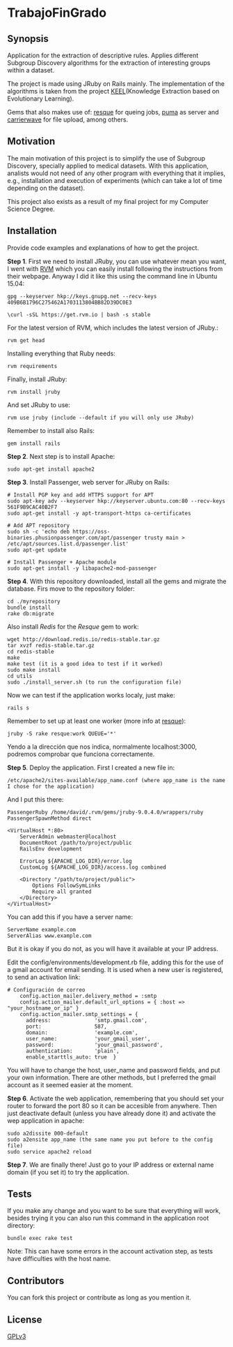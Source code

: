# TrabajoFinGrado

## Synopsis

Application for the extraction of descriptive rules. Applies different Subgroup Discovery algorithms for the extraction of interesting groups within a dataset.

The project is made using JRuby on Rails mainly. The implementation of the algorithms is taken from the project [KEEL](http://www.keel.es/)(Knowledge Extraction based on Evolutionary Learning).

Gems that also makes use of: [resque](https://github.com/resque/resque) for queing jobs, [puma](http://puma.io/) as server and [carrierwave](https://github.com/carrierwaveuploader/carrierwave) for file upload, among others.

## Motivation

The main motivation of this project is to simplify the use of Subgroup Discovery, specially applied to medical datasets. With this application, analists would not need of any other program with everything that it implies, e.g., installation and execution of experiments (which can take a lot of time depending on the dataset).

This project also exists as a result of my final project for my Computer Science Degree.

## Installation

Provide code examples and explanations of how to get the project.

**Step 1**. First we need to install JRuby, you can use whatever mean you want, I went with [RVM](https://rvm.io/) which you can easily install following the instructions from their webpage. Anyway I did it like this using the command line in Ubuntu 15.04:
```
gpg --keyserver hkp://keys.gnupg.net --recv-keys 409B6B1796C275462A1703113804BB82D39DC0E3
```
```
\curl -sSL https://get.rvm.io | bash -s stable
```
For the latest version of RVM, which includes the latest version of JRuby.:
```
rvm get head
```
Installing everything that Ruby needs:
```
rvm requirements
```
Finally, install JRuby:
```
rvm install jruby
```
And set JRuby to use:
```
rvm use jruby (include --default if you will only use JRuby)
```
Remember to install also Rails:
```
gem install rails
```

**Step 2**. Next step is to install Apache:
```
sudo apt-get install apache2
```

**Step 3**. Install Passenger, web server for JRuby on Rails:
```
# Install PGP key and add HTTPS support for APT
sudo apt-key adv --keyserver hkp://keyserver.ubuntu.com:80 --recv-keys 561F9B9CAC40B2F7
sudo apt-get install -y apt-transport-https ca-certificates

# Add APT repository
sudo sh -c 'echo deb https://oss-binaries.phusionpassenger.com/apt/passenger trusty main > /etc/apt/sources.list.d/passenger.list'
sudo apt-get update

# Install Passenger + Apache module
sudo apt-get install -y libapache2-mod-passenger
```

**Step 4**. With this repository downloaded, install all the gems and migrate the database. Firs move to the repository folder:
```
cd ./myrepository
bundle install
rake db:migrate
```
Also install *Redis* for the *Resque* gem to work:
```
wget http://download.redis.io/redis-stable.tar.gz
tar xvzf redis-stable.tar.gz
cd redis-stable
make
make test (it is a good idea to test if it worked)
sudo make install
cd utils
sudo ./install_server.sh (to run the configuration file)
```

Now we can test if the application works localy, just make:
```
rails s
```
Remember to set up at least one worker (more info at [resque](https://github.com/resque/resque)):
```
jruby -S rake resque:work QUEUE='*'
```

Yendo a la dirección que nos indica, normalmente localhost:3000, podremos comprobar que funciona correctamente.

**Step 5**. Deploy the application. First I created a new file in:
```
/etc/apache2/sites-available/app_name.conf (where app_name is the name I chose for the application)
```
And I put this there:
```
PassengerRuby /home/david/.rvm/gems/jruby-9.0.4.0/wrappers/ruby
PassengerSpawnMethod direct

<VirtualHost *:80>
	ServerAdmin webmaster@localhost
	DocumentRoot /path/to/project/public
	RailsEnv development

	ErrorLog ${APACHE_LOG_DIR}/error.log
	CustomLog ${APACHE_LOG_DIR}/access.log combined

	<Directory "/path/to/project/public">
		Options FollowSymLinks
		Require all granted
	</Directory>
</VirtualHost>
```
You can add this if you have a server name:
```
ServerName example.com
ServerAlias www.example.com
```
But it is okay if you do not, as you will have it available at your IP address.

Edit the config/environments/development.rb file, adding this for the use of a gmail account for email sending. It is used when a new user is registered, to send an activation link:
```
# Configuración de correo
    config.action_mailer.delivery_method = :smtp
    config.action_mailer.default_url_options = { :host => "your_hostname_or_ip" }
    config.action_mailer.smtp_settings = {
      address:              'smtp.gmail.com',
      port:                 587,
      domain:               'example.com',
      user_name:            'your_gmail_user',
      password:             'your_gmail_password',
      authentication:       'plain',
      enable_starttls_auto: true  }
```
You will have to change the host, user_name and password fields, and put your own information. There are other methods, but I preferred the gmail account as it seemed easier at the moment.

**Step 6**. Activate the web application, remembering that you should set your router to forward the port 80 so it can be accesible from anywhere. Then just deactivate default (unless you have already done it) and activate the wep application in apache:
```
sudo a2dissite 000-default
sudo a2ensite app_name (the same name you put before to the config file)
sudo service apache2 reload
```

**Step 7**. We are finally there! Just go to your IP address or external name domain (if you set it) to try the application.

## Tests

If you make any change and you want to be sure that everything will work, besides trying it you can also run this command in the application root directory:
```
bundle exec rake test
```
Note: This can have some errors in the account activation step, as tests have difficulties with the host name.

## Contributors

You can fork this project or contribute as long as you mention it.

## License

[GPLv3](http://www.gnu.org/licenses/licenses.html#GPL)
